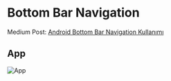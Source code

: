 # Bottom Bar Navigation

Medium Post: [Android Bottom Bar Navigation Kullanımı](https://emirtopaloglu.medium.com/android-bottom-navigation-bar-kullan%C4%B1m%C4%B1-b3821cc508b1)

## App

![App](https://miro.medium.com/max/734/1*QLtx1TZ0QHcSj-59Si-VFw.png "App")
